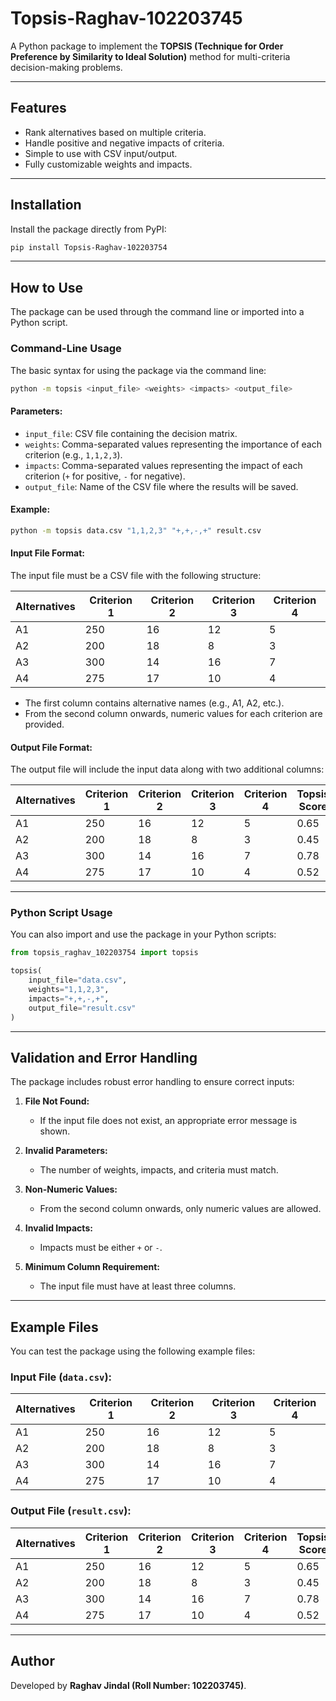 # Topsis-Raghav-102203745

A Python package to implement the **TOPSIS (Technique for Order Preference by Similarity to Ideal Solution)** method for multi-criteria decision-making problems.

---

## Features

- Rank alternatives based on multiple criteria.
- Handle positive and negative impacts of criteria.
- Simple to use with CSV input/output.
- Fully customizable weights and impacts.

---

## Installation

Install the package directly from PyPI:

```bash
pip install Topsis-Raghav-102203754
```

---

## How to Use

The package can be used through the command line or imported into a Python script.

### **Command-Line Usage**

The basic syntax for using the package via the command line:

```bash
python -m topsis <input_file> <weights> <impacts> <output_file>
```

#### **Parameters:**
- `input_file`: CSV file containing the decision matrix.
- `weights`: Comma-separated values representing the importance of each criterion (e.g., `1,1,2,3`).
- `impacts`: Comma-separated values representing the impact of each criterion (`+` for positive, `-` for negative).
- `output_file`: Name of the CSV file where the results will be saved.

#### **Example:**

```bash
python -m topsis data.csv "1,1,2,3" "+,+,-,+" result.csv
```

#### **Input File Format:**

The input file must be a CSV file with the following structure:

| Alternatives | Criterion 1 | Criterion 2 | Criterion 3 | Criterion 4 |
|--------------|-------------|-------------|-------------|-------------|
| A1           | 250         | 16          | 12          | 5           |
| A2           | 200         | 18          | 8           | 3           |
| A3           | 300         | 14          | 16          | 7           |
| A4           | 275         | 17          | 10          | 4           |

- The first column contains alternative names (e.g., A1, A2, etc.).
- From the second column onwards, numeric values for each criterion are provided.

#### **Output File Format:**

The output file will include the input data along with two additional columns:

| Alternatives | Criterion 1 | Criterion 2 | Criterion 3 | Criterion 4 | Topsis Score | Rank |
|--------------|-------------|-------------|-------------|-------------|--------------|------|
| A1           | 250         | 16          | 12          | 5           | 0.65         | 2    |
| A2           | 200         | 18          | 8           | 3           | 0.45         | 4    |
| A3           | 300         | 14          | 16          | 7           | 0.78         | 1    |
| A4           | 275         | 17          | 10          | 4           | 0.52         | 3    |

---

### **Python Script Usage**

You can also import and use the package in your Python scripts:

```python
from topsis_raghav_102203754 import topsis

topsis(
    input_file="data.csv",
    weights="1,1,2,3",
    impacts="+,+,-,+",
    output_file="result.csv"
)
```

---

## Validation and Error Handling

The package includes robust error handling to ensure correct inputs:

1. **File Not Found:**
   - If the input file does not exist, an appropriate error message is shown.

2. **Invalid Parameters:**
   - The number of weights, impacts, and criteria must match.

3. **Non-Numeric Values:**
   - From the second column onwards, only numeric values are allowed.

4. **Invalid Impacts:**
   - Impacts must be either `+` or `-`.

5. **Minimum Column Requirement:**
   - The input file must have at least three columns.

---

## Example Files

You can test the package using the following example files:

### Input File (`data.csv`):

| Alternatives | Criterion 1 | Criterion 2 | Criterion 3 | Criterion 4 |
|--------------|-------------|-------------|-------------|-------------|
| A1           | 250         | 16          | 12          | 5           |
| A2           | 200         | 18          | 8           | 3           |
| A3           | 300         | 14          | 16          | 7           |
| A4           | 275         | 17          | 10          | 4           |

### Output File (`result.csv`):

| Alternatives | Criterion 1 | Criterion 2 | Criterion 3 | Criterion 4 | Topsis Score | Rank |
|--------------|-------------|-------------|-------------|-------------|--------------|------|
| A1           | 250         | 16          | 12          | 5           | 0.65         | 2    |
| A2           | 200         | 18          | 8           | 3           | 0.45         | 4    |
| A3           | 300         | 14          | 16          | 7           | 0.78         | 1    |
| A4           | 275         | 17          | 10          | 4           | 0.52         | 3    |

---

## Author

Developed by **Raghav Jindal (Roll Number: 102203745)**.
